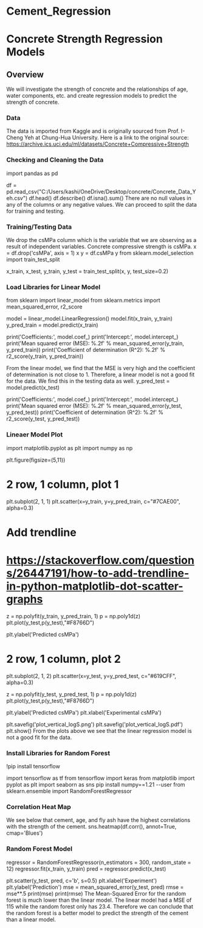 # Cement_Regression
# Concrete Strength Regression Models

## Overview
We will investigate the strength of concrete and the relationships of age, water components, etc. and create regression models to predict the strength of concrete. 

### Data
The data is imported from Kaggle and is originally sourced from Prof. I-Cheng Yeh at Chung-Hua University. Here is a link to the original source: https://archive.ics.uci.edu/ml/datasets/Concrete+Compressive+Strength

### Checking and Cleaning the Data
import pandas as pd

df = pd.read_csv("C:/Users/kashi/OneDrive/Desktop/concrete/Concrete_Data_Yeh.csv")
df.head()
df.describe()
df.isna().sum()
There are no null values in any of the columns or any negative values. We can proceed to split the data for training and testing.

### Training/Testing Data
We drop the csMPa column which is the variable that we are observing as a result of independent variables. Concrete compressive strength is csMPa.
x = df.drop('csMPa', axis = 1)
x
y = df.csMPa
y
from sklearn.model_selection import train_test_split

x_train, x_test, y_train, y_test = train_test_split(x, y, test_size=0.2)
### Load Libraries for Linear Model
from sklearn import linear_model
from sklearn.metrics import mean_squared_error, r2_score


model = linear_model.LinearRegression()
model.fit(x_train, y_train)
y_pred_train = model.predict(x_train)


print('Coefficients:', model.coef_)
print('Intercept:', model.intercept_)
print('Mean squared error (MSE): %.2f'
      % mean_squared_error(y_train, y_pred_train))
print('Coefficient of determination (R^2): %.2f'
      % r2_score(y_train, y_pred_train))
     
From the linear model, we find that the MSE is very high and the coefficient of determination is not close to 1. Therefore, a linear model is not a good fit for the data. We find this in the testing data as well.
y_pred_test = model.predict(x_test)
     

print('Coefficients:', model.coef_)
print('Intercept:', model.intercept_)
print('Mean squared error (MSE): %.2f'
      % mean_squared_error(y_test, y_pred_test))
print('Coefficient of determination (R^2): %.2f'
      % r2_score(y_test, y_pred_test))
### Lineaer Model Plot
import matplotlib.pyplot as plt
import numpy as np

plt.figure(figsize=(5,11))

# 2 row, 1 column, plot 1
plt.subplot(2, 1, 1)
plt.scatter(x=y_train, y=y_pred_train, c="#7CAE00", alpha=0.3)

# Add trendline
# https://stackoverflow.com/questions/26447191/how-to-add-trendline-in-python-matplotlib-dot-scatter-graphs
z = np.polyfit(y_train, y_pred_train, 1)
p = np.poly1d(z)
plt.plot(y_test,p(y_test),"#F8766D")

plt.ylabel('Predicted csMPa')


# 2 row, 1 column, plot 2
plt.subplot(2, 1, 2)
plt.scatter(x=y_test, y=y_pred_test, c="#619CFF", alpha=0.3)

z = np.polyfit(y_test, y_pred_test, 1)
p = np.poly1d(z)
plt.plot(y_test,p(y_test),"#F8766D")

plt.ylabel('Predicted csMPa')
plt.xlabel('Experimental csMPa')

plt.savefig('plot_vertical_logS.png')
plt.savefig('plot_vertical_logS.pdf')
plt.show()
From the plots above we see that the linear regression model is not a good fit for the data.

### Install Libraries for Random Forest
!pip install tensorflow

import tensorflow as tf
from tensorflow import keras
from matplotlib import pyplot as plt
import seaborn as sns
pip install numpy==1.21 --user
from sklearn.ensemble import RandomForestRegressor
### Correlation Heat Map
We see below that cement, age, and fly ash have the highest correlations with the strength of the cement.
sns.heatmap(df.corr(), annot=True, cmap='Blues')
### Random Forest Model
regressor = RandomForestRegressor(n_estimators = 300, random_state = 12)
regressor.fit(x_train, y_train)
pred = regressor.predict(x_test)

plt.scatter(y_test, pred, c='b', s=0.5)
plt.xlabel('Experiment')
plt.ylabel('Prediction')
mse = mean_squared_error(y_test, pred)
rmse = mse**.5
print(mse)
print(rmse)
The Mean-Squared Error for the random forest is much lower than the linear model. The linear model had a MSE of 115 while the random forest only has 23.4. Therefore we can conclude that the random forest is a better model to predict the strength of the cement than a linear model.

